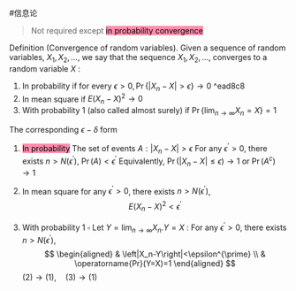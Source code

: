 #信息论 
>Not required except <mark style="background: #FF5582A6;">in probability convergence</mark>


Definition (Convergence of random variables). Given a sequence of random variables, $X_1, X_2, \ldots$, we say that the sequence $X_1, X_2, \ldots$, converges to a random variable $X$ :
1. In probability if for every $\epsilon>0, \operatorname{Pr}\left\{\left|X_n-X\right|>\epsilon\right\} \rightarrow 0$ ^ead8c8
2. In mean square if $E\left(X_n-X\right)^2 \rightarrow 0$
3. With probability 1 (also called almost surely) if $\operatorname{Pr}\left\{\lim _{n \rightarrow \infty} X_n=X\right\}=1$


The corresponding $\epsilon-\delta$ form
1. <mark style="background: #FF5582A6;">In probability</mark>
The set of events $A:\left|X_n-X\right|>\epsilon$
For any $\epsilon^{\prime}>0$, there exists $n>N\left(\epsilon^{\prime}\right)$, $\operatorname{Pr}(A)<\epsilon^{\prime}$
Equivalently, $\operatorname{Pr}\left(\left|X_n-X\right| \leq \epsilon\right) \rightarrow 1$ or $\operatorname{Pr}\left(A^c\right) \rightarrow 1$

2. In mean square
for any $\epsilon^{\prime}>0$, there exists $n>N\left(\epsilon^{\prime}\right)$,
$$
E\left(X_n-X\right)^2<\epsilon^{\prime}
$$
3. With probability 1
$\square$ Let $Y=\lim _{n \rightarrow \infty} X_n . Y=X$ : For any $\epsilon^{\prime}>0$, there exists $n>N\left(\epsilon^{\prime}\right)$,
$$
\begin{aligned}
& \left|X_n-Y\right|<\epsilon^{\prime} \\
& \operatorname{Pr}(Y=X)=1
\end{aligned}
$$
$(2) \rightarrow(1), \quad(3) \rightarrow(1)$